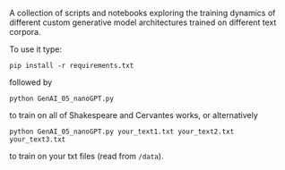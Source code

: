 A collection of scripts and notebooks exploring the training dynamics of different custom generative model architectures trained on different text corpora.

To use it type:
```
pip install -r requirements.txt
```
followed by
```
python GenAI_05_nanoGPT.py
```
to train on all of Shakespeare and Cervantes works, or alternatively
```
python GenAI_05_nanoGPT.py your_text1.txt your_text2.txt your_text3.txt
```
to train on your txt files (read from `/data`).
